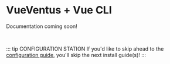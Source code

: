 # VueVentus + Vue CLI

Documentation coming soon!




<br>

::: tip CONFIGURATION STATION
If you'd like to skip ahead to the [configuration guide](/guides/configuration), you'll skip the next install guide(s)!
:::
